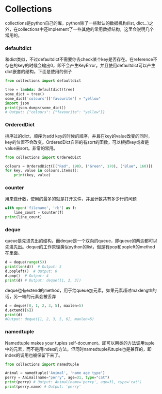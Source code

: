 # Collections
collections是python自己的库，python除了一些默认的数据机构(list, dict...)之外，在collections中还implement了一些其他的常用数据结构，这里会说明几个常用的。

### defaultdict
和dict类似，不过defaultdict不需要你去check某个key是否存在。在reference不存在的key的时候会输出0，即不会产生KeyError。并且使用defaultdict可以产生dict嵌套的结构，下面是使用的例子
```python
from collections import defaultdict

tree = lambda: defaultdict(tree)
some_dict = tree()
some_dict['colours']['favourite'] = "yellow"
import json
print(json.dumps(some_dict))
# Output: {"colours": {"favourite": "yellow"}}
```

### OrderedDict
排序过的dict，顺序为add key的时候的顺序，并且在key的value改变的同时，key的位置不会改变。OrderedDict自带的有sort的函数，可以根据key或者是value来sort。非常的常用。
```python
from collections import OrderedDict

colours = OrderedDict([("Red", 198), ("Green", 170), ("Blue", 160)])
for key, value in colours.items():
    print(key, value)
```

### counter
用来做计数，使用的最多的就是打开文件，并且计数共有多少行的问题
```python
with open('filename', 'rb') as f:
    line_count = Counter(f)
print(line_count)
```

### deque
queue是先进先出的结构，而deque是一个双向的queue，即queue的两边都可以先进先出。deque的工作原理类似python的list，但是有pop和popleft的method在里面。
```python
d = deque(range(5))
print(len(d))  # Output: 5
d.popleft()  # Output: 0
d.pop()  # Output: 4
print(d) # Output: deque([1, 2, 3])
```
deque也有extend的method，用于给queue加元素，如果元素超过maxlength的话，另一端的元素会被丢弃
```python
d = deque([0, 1, 2, 3, 5], maxlen=5)
d.extend([6])
print(d)
#Output: deque([1, 2, 3, 5, 6], maxlen=5)
```

### namedtuple
Namedtuple makes your tuples self-document。即可以用类的方法调用tuple中的元素，而不是用index的方法。但同时namedtuple和tuple也是兼容的，即index的调用也被保留下来了。
```python
from collections import namedtuple

Animal = namedtuple('Animal', 'name age type')
perry = Animal(name="perry", age=31, type="cat")
print(perry) # Output: Animal(name='perry', age=31, type='cat')
print(perry.name) # Output: 'perry'
```

